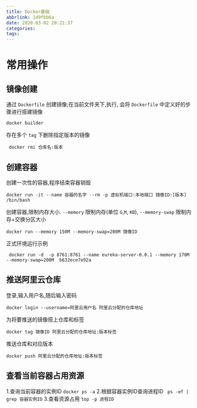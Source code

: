 ```yaml
---
title: Docker基础
abbrlink: 1d9fbb6a
date: 2020-03-02 20:21:37
categories:
tags:
---
```




# 常用操作

## 镜像创建

通过 `Dockerfile` 创建镜像;在当前文件夹下,执行, 会将 `Dockerfile` 中定义好的步骤进行搭建镜像

`docker builder` 



存在多个 `tag` 下删除指定版本的镜像

` docker rmi 仓库名:版本`



## 创建容器

创建一次性的容器,程序结束容器销毁

`docker run -it --name 容器的名字 --rm -p 虚拟机端口:本地端口 镜像ID:[版本] /bin/bash`



创建容器,限制内存大小. `--memory` 限制内存(单位 `G`,`M`, `KB`), `--memory-swap` 限制内存+交换分区大小

`docker run --memory 150M --memory-swap=200M 镜像ID `



正式环境运行示例

` docker run -d  -p 8761:8761 --name eureka-server-0.0.1 --memory 170M --memory-swap=200M  b632ece7e92a`



## 推送阿里云仓库

登录,输入用户名,随后输入密码

`docker login --username=阿里云用户名 阿里云分配的仓库地址`

为将要推送的镜像搭上仓库和标签

`docker tag 镜像ID 阿里云分配的仓库地址:版本标签`

推送仓库和对应版本

`docker push 阿里云分配的仓库地址:版本标签`



## 查看当前容器占用资源

1.查询当前容器的实例ID
`docker ps -a`
2.根据容器实例ID查询进程ID
` ps -ef | grep 容器实例ID`
3.查看资源占用
`top -p 进程ID`